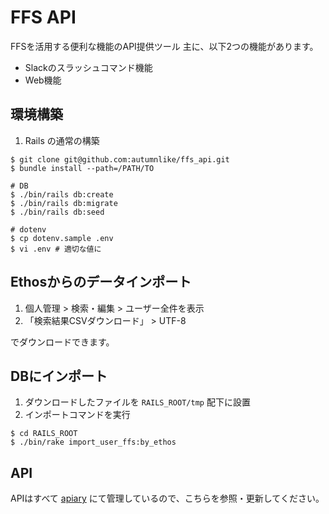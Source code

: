 # FFS API

FFSを活用する便利な機能のAPI提供ツール
主に、以下2つの機能があります。

- Slackのスラッシュコマンド機能
- Web機能

## 環境構築

1. Rails の通常の構築
```
$ git clone git@github.com:autumnlike/ffs_api.git
$ bundle install --path=/PATH/TO

# DB
$ ./bin/rails db:create
$ ./bin/rails db:migrate
$ ./bin/rails db:seed

# dotenv
$ cp dotenv.sample .env
$ vi .env # 適切な値に
```

## Ethosからのデータインポート

1. 個人管理 > 検索・編集 > ユーザー全件を表示
1. 「検索結果CSVダウンロード」 > UTF-8

でダウンロードできます。

## DBにインポート

1. ダウンロードしたファイルを `RAILS_ROOT/tmp` 配下に設置
1. インポートコマンドを実行
```
$ cd RAILS_ROOT
$ ./bin/rake import_user_ffs:by_ethos
```

## API

APIはすべて [apiary](https://sakiyoshi.docs.apiary.io/#reference/0/0) にて管理しているので、こちらを参照・更新してください。
